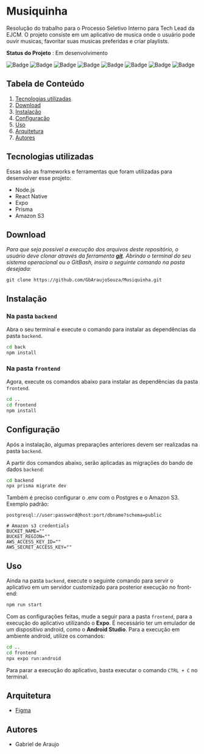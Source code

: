 # Musiquinha

Resolução do trabalho para o Processo Seletivo Interno para Tech Lead da EJCM. O projeto consiste em um aplicativo de musica onde o usuário pode ouvir musicas, favoritar suas musicas preferidas e criar playlists.

**Status do Projeto** : Em desenvolvimento


![Badge](https://img.shields.io/badge/React_Native-20232A?style=for-the-badge&logo=react&logoColor=61DAFB)
![Badge](https://img.shields.io/badge/styled--components-DB7093?style=for-the-badge&logo=styled-components&logoColor=white)
![Badge](https://img.shields.io/badge/JavaScript-F7DF1E?style=for-the-badge&logo=javascript&logoColor=black)
![Badge](https://img.shields.io/badge/TypeScript-007ACC?style=for-the-badge&logo=typescript&logoColor=white)
![Badge](https://img.shields.io/badge/Node.js-43853D?style=for-the-badge&logo=node.js&logoColor=white)
![Badge](https://img.shields.io/badge/Prisma-3982CE?style=for-the-badge&logo=Prisma&logoColor=white)
![Badge](https://img.shields.io/badge/PostgreSQL-316192?style=for-the-badge&logo=postgresql&logoColor=white)
![Badge](https://img.shields.io/badge/Amazon_AWS-FF9900?style=for-the-badge&logo=amazonaws&logoColor=white)
 
 
## Tabela de Conteúdo


 1. [Tecnologias utilizadas](#tecnologias-utilizadas)
 2. [Download](#download)
 3. [Instalação](#instalação)
 4. [Configuração](#configuração)
 5. [Uso](#uso)
 6. [Arquitetura](#arquitetura)
 7. [Autores](#autores)
 
## Tecnologias utilizadas

Essas são as frameworks e ferramentas que foram utilizadas para desenvolver esse projeto:

 - Node.js
 - React Native
 - Expo
 - Prisma
 - Amazon S3

## Download

*Para que seja possível a execução dos arquivos deste repositório, o usuário deve clonar através da ferramenta **[git](https://git-scm.com/downloads)**. Abrindo o terminal do seu sistema operacional ou o GitBash, insira o seguinte comando na pasta desejada:*

``` git
git clone https://github.com/GbAraujoSouza/Musiquinha.git
```

## Instalação 

### Na pasta `backend`

Abra o seu terminal e execute o comando para instalar as dependências da pasta `backend`.

``` bash
cd back
npm install

```

### Na pasta `frontend`

Agora, execute os comandos abaixo para instalar as dependências da pasta `frontend`.

``` bash
cd ..
cd frontend
npm install

```



## Configuração

Após a instalação, algumas preparações anteriores devem ser realizadas na pasta `backend`.

A partir dos comandos abaixo, serão aplicadas as migrações do bando de dados `backend`:

```bash
cd backend
npx prisma migrate dev

```

Também é preciso configurar o .env com o Postgres e o Amazon S3.
Exemplo padrão: 
```
postgresql://user:password@host:port/dbname?schema=public

# Amazon s3 credentials
BUCKET_NAME=""
BUCKET_REGION=""
AWS_ACCESS_KEY_ID=""
AWS_SECRET_ACCESS_KEY=""

```
 
## Uso

Ainda na pasta `backend`, execute o seguinte comando para servir o aplicativo em um servidor customizado para posterior execução no front-end:

``` bash
npm run start
```

Com as configurações feitas, mude a seguir para a pasta `frontend`, para a execução do aplicativo utilizando o **Expo**. É necessário ter um emulador de um dispositivo android, como o **Android Studio**. Para a execução em ambiente android, utilize os comandos:


``` bash
cd ..
cd frontend
npx expo run:android

```
Para parar a execução do aplicativo, basta executar o comando `CTRL + C` no terminal.


## Arquitetura

- [Figma](https://www.figma.com/design/CjH51FKJUMroYBlRBRhLHe/Musiquinha?node-id=15-218&t=lGHok0Ydsx6COaF7-0)



## Autores

* Gabriel de Araujo
&nbsp;
